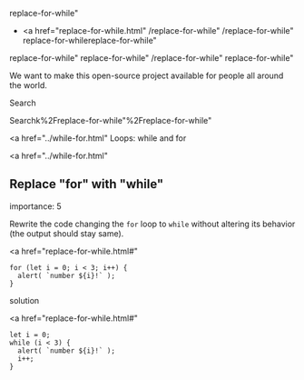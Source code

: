 replace-for-while"

-   <a href="replace-for-while.html"
    /replace-for-while"
    /replace-for-while"
    replace-for-whilereplace-for-while"

<!-- -->

replace-for-while"
replace-for-while"
/replace-for-while"
replace-for-while"

We want to make this open-source project available for people all around the world.

Search

Searchk%2Freplace-for-while"%2Freplace-for-while" </a>

<a href="../while-for.html" Loops: while and for</span></a>

<a href="../while-for.html"

## Replace "for" with "while"

<span class="task__importance" title="How important is the task, from 1 to 5">importance: 5</span>

Rewrite the code changing the `for` loop to `while` without altering its behavior (the output should stay same).

<a href="replace-for-while.html#"
<a href="replace-for-while.html#" class="toolbar__button toolbar__button_edit" title="open in sandbox"></a>

    for (let i = 0; i < 3; i++) {
      alert( `number ${i}!` );
    }

solution

<a href="replace-for-while.html#"
<a href="replace-for-while.html#" class="toolbar__button toolbar__button_edit" title="open in sandbox"></a>

    let i = 0;
    while (i < 3) {
      alert( `number ${i}!` );
      i++;
    }
